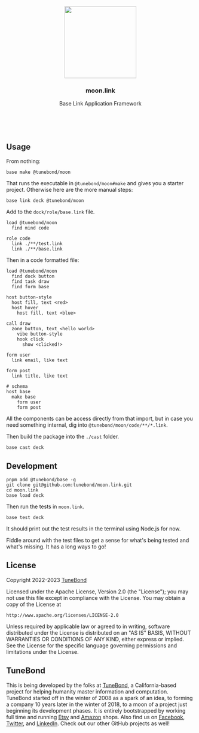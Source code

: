 <br/>
<br/>
<br/>
<br/>
<br/>
<br/>
<br/>

<p align='center'>
  <img src='https://github.com/tunebond/moon.link/blob/make/view/moon.svg?raw=true' height='192'>
</p>

<h3 align='center'>moon.link</h3>
<p align='center'>
  Base Link Application Framework
</p>

<br/>
<br/>
<br/>

## Usage

From nothing:

```
base make @tunebond/moon
```

That runs the executable in `@tunebond/moon#make` and gives you a starter project. Otherwise here are the more manual steps:

```
base link deck @tunebond/moon
```

Add to the `dock/role/base.link` file.

```
load @tunebond/moon
  find mind code

role code
  link ./**/test.link
  link ./**/base.link
```

Then in a code formatted file:

```
load @tunebond/moon
  find dock button
  find task draw
  find form base

host button-style
  host fill, text <red>
  host hover
    host fill, text <blue>

call draw
  zone button, text <hello world>
    vibe button-style
    hook click
      show <clicked!>

form user
  link email, like text

form post
  link title, like text

# schema
host base
  make base
    form user
    form post
```

All the components can be access directly from that import, but in case you need something internal, dig into `@tunebond/moon/code/**/*.link`.

Then build the package into the `./cast` folder.

```
base cast deck
```

## Development

```
pnpm add @tunebond/base -g
git clone git@github.com:tunebond/moon.link.git
cd moon.link
base load deck
```

Then run the tests in `moon.link`.

```
base test deck
```

It should print out the test results in the terminal using Node.js for now.

Fiddle around with the test files to get a sense for what's being tested and what's missing. It has a long ways to go!

## License

Copyright 2022-2023 <a href='https://tune.bond'>TuneBond</a>

Licensed under the Apache License, Version 2.0 (the "License");
you may not use this file except in compliance with the License.
You may obtain a copy of the License at

    http://www.apache.org/licenses/LICENSE-2.0

Unless required by applicable law or agreed to in writing, software
distributed under the License is distributed on an "AS IS" BASIS,
WITHOUT WARRANTIES OR CONDITIONS OF ANY KIND, either express or implied.
See the License for the specific language governing permissions and
limitations under the License.

## TuneBond

This is being developed by the folks at [TuneBond](https://tune.bond), a California-based project for helping humanity master information and computation. TuneBond started off in the winter of 2008 as a spark of an idea, to forming a company 10 years later in the winter of 2018, to a moon of a project just beginning its development phases. It is entirely bootstrapped by working full time and running [Etsy](https://etsy.com/shop/mountbuild) and [Amazon](https://www.amazon.com/s?rh=p_27%3AMount+Build) shops. Also find us on [Facebook](https://www.facebook.com/tunebond), [Twitter](https://twitter.com/tunebond), and [LinkedIn](https://www.linkedin.com/company/tunebond). Check out our other GitHub projects as well!
